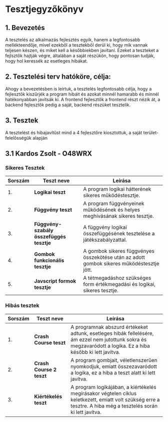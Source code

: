 # Tesztjegyzőkönyv

## 1. Bevezetés
A tesztelés az alkalmazás fejlesztés egyik, hanem a legfontosabb mellékteendője,
mivel ezekből a tesztekből derül ki, hogy mik vannak teljesen készen, és miket kell a későbbiekben javítani.
Ezeket a teszteket a fejlsztők hajtják végre, általában a saját részükön, hogy pontosan tudják,
hogy hol keressék az esetleges hibákat.

## 2. Tesztelési terv hatóköre, célja:
Ahogy a bevezetésben is leírtuk, a tesztelés legfontosabb célja, hogy a fejlesztők kiszűrjék a program hibáit
és azokat minnél hamarabb és minnél hatékonyabban javítsák ki.
A frontend fejlesztők a frontend részt nézik át, a backend fejlesztők pedig a saját, backend részüket tesztelik.

## 3. Tesztek
A tesztelést és hibajavítűst mind a 4 fejlesztőre kiosztottuk, a saját terület-felelősségük alapján

## 3.1 Kardos Zsolt - O48WRX

### Sikeres Tesztek

| Sorszám | Teszt neve | Leírása |
|---|---|---|
| 1. | **Logikai teszt** | A program logikai hátterének sikeres működéstesztje. |
| 2. | **Függvény teszt** | A program függvényeinek működésének és helyes meghívásának sikeres tesztje. |
| 3. | **Függvény-szabály összefüggés tesztje** | A függvény logikai összefüggésének tesztelése a játékszabályzattal. |
| 4. | **Gombok funkcionális tesztje** | A gombok sikeres függvényes összekötése után az adott gombok sikeres működéstesztje jött. |
| 5. | **Javscript formok tesztje** | A tétmegadáshoz szükséges form értékmegadási és logikai, sikeres tesztje. |

### Hibás tesztek

| Sorszám | Teszt neve | Leírása |
|---|---|---|
| 1. | **Crash Course teszt** | A programnak abszurd értékeket adtunk, esetleges hibák fellelésére, ám ezzel nem jutottunk sokra és megzavaródott a logika. Ez a hiba később ki lett javítva. |
| 2. | **Crash Course 2 teszt** | A program gombjait, véletlenszerűen nyomkodjuk, emiatt összezavaródott a logika, ez a hiba a teszt alatt ki lett javítva. |
| 3. | **Kiértékelés teszt** | A program logikájában, a kiértékelés megírásakor végtelen ciklus keletkezett, emiatt volt szükség erre a tesztre. A hiba még a tesztelés során ki lett javítva. |
